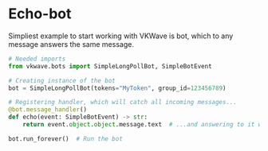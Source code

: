 # Echo-bot

Simpliest example to start working with VKWave is bot, which to any message answers the same message.

``` python
# Needed imports
from vkwave.bots import SimpleLongPollBot, SimpleBotEvent

# Creating instance of the bot
bot = SimpleLongPollBot(tokens="MyToken", group_id=123456789)

# Registering handler, which will catch all incoming messages...
@bot.message_handler()
def echo(event: SimpleBotEvent) -> str:
    return event.object.object.message.text  # ...and answering to it with text of new message 

bot.run_forever()  # Run the bot
```